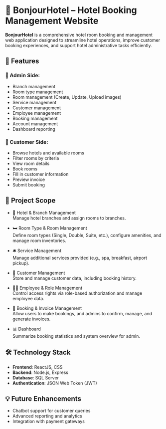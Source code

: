 # 🏨 BonjourHotel – Hotel Booking Management Website

**BonjourHotel** is a comprehensive hotel room booking and management web application designed to streamline hotel operations, improve customer booking experiences, and support hotel administrative tasks efficiently.

## 🚀 Features

### 👤 Admin Side:
- Branch management
- Room type management
- Room management (Create, Update, Upload images)
- Service management
- Customer management
- Employee management
- Booking management
- Account management
- Dashboard reporting

### 👤 Customer Side:
- Browse hotels and available rooms
- Filter rooms by criteria
- View room details
- Book rooms
- Fill in customer information
- Preview invoice
- Submit booking

## 🎯 Project Scope

- 🏨 Hotel & Branch Management  
  Manage hotel branches and assign rooms to branches.

- 🛏️ Room Type & Room Management  
  Define room types (Single, Double, Suite, etc.), configure amenities, and manage room inventories.

- 🛎️ Service Management  
  Manage additional services provided (e.g., spa, breakfast, airport pickup).

- 👥 Customer Management  
  Store and manage customer data, including booking history.

- 👨‍💼 Employee & Role Management  
  Control access rights via role-based authorization and manage employee data.

- 📅 Booking & Invoice Management  
  Allow users to make bookings, and admins to confirm, manage, and generate invoices.

- 📊 Dashboard  
  Summarize booking statistics and system overview for admin.

## 🛠️ Technology Stack

- **Frontend**: ReactJS, CSS
- **Backend**: Node.js, Express
- **Database**: SQL Server
- **Authentication**: JSON Web Token (JWT)

## 💡 Future Enhancements

- Chatbot support for customer queries
- Advanced reporting and analytics
- Integration with payment gateways
